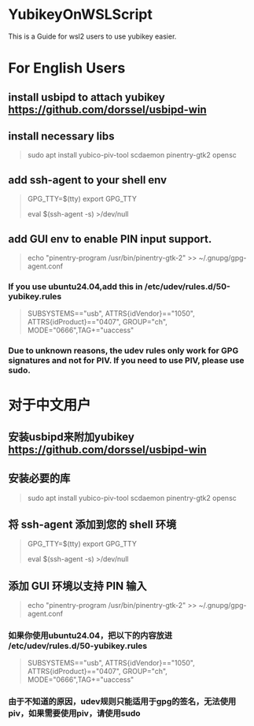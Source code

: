 # YubikeyOnWSLScript
This is a Guide for wsl2 users to use yubikey easier.

# For English Users  
## install usbipd to attach yubikey https://github.com/dorssel/usbipd-win
## install necessary libs  
> sudo apt install yubico-piv-tool scdaemon pinentry-gtk2 opensc
## add ssh-agent to your shell env
> GPG_TTY=$(tty)
> export GPG_TTY
>
> eval $(ssh-agent -s) >/dev/null
## add GUI env to enable PIN input support.
> echo "pinentry-program /usr/bin/pinentry-gtk-2" >> ~/.gnupg/gpg-agent.conf

### If you use ubuntu24.04,add this in /etc/udev/rules.d/50-yubikey.rules  
>SUBSYSTEMS=="usb", ATTRS{idVendor}=="1050", ATTRS{idProduct}=="0407", GROUP="ch", MODE="0666",TAG+="uaccess"

### Due to unknown reasons, the udev rules only work for GPG signatures and not for PIV. If you need to use PIV, please use sudo.

# 对于中文用户

## 安装usbipd来附加yubikey https://github.com/dorssel/usbipd-win

## 安装必要的库
> sudo apt install yubico-piv-tool scdaemon pinentry-gtk2 opensc

## 将 ssh-agent 添加到您的 shell 环境
> GPG_TTY=$(tty)
> export GPG_TTY
>
> eval $(ssh-agent -s) >/dev/null

## 添加 GUI 环境以支持 PIN 输入
> echo "pinentry-program /usr/bin/pinentry-gtk-2" >> ~/.gnupg/gpg-agent.conf

### 如果你使用ubuntu24.04，把以下的内容放进 /etc/udev/rules.d/50-yubikey.rules
>SUBSYSTEMS=="usb", ATTRS{idVendor}=="1050", ATTRS{idProduct}=="0407", GROUP="ch", MODE="0666",TAG+="uaccess"

### 由于不知道的原因，udev规则只能适用于gpg的签名，无法使用piv，如果需要使用piv，请使用sudo
